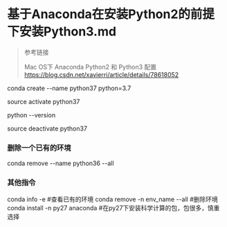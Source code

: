 # 基于Anaconda在安装Python2的前提下安装Python3.md

> 参考链接
>
> Mac OS下 Anaconda Python2 和 Python3 配置
> <https://blog.csdn.net/xavierri/article/details/78618052>
>
>


conda create --name python37 python=3.7

source activate python37

python --version


source deactivate python37




### 删除一个已有的环境
conda remove --name python36 --all
 
### 其他指令
conda info -e   #查看已有的环境
conda remove -n env_name --all  #删除环境
conda install -n py27 anaconda #在py27下安装科学计算的包，包很多，慎重选择
